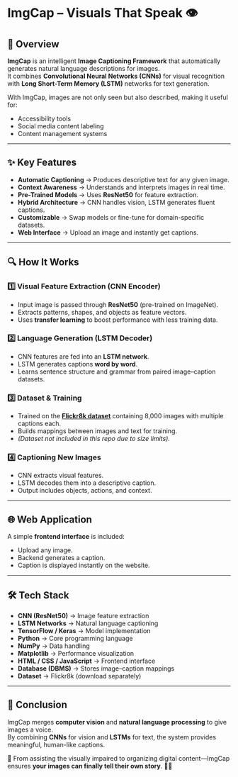 # ImgCap – Visuals That Speak 👁️

## 📌 Overview
**ImgCap** is an intelligent **Image Captioning Framework** that automatically generates natural language descriptions for images.  
It combines **Convolutional Neural Networks (CNNs)** for visual recognition with **Long Short-Term Memory (LSTM)** networks for text generation.  

With ImgCap, images are not only seen but also described, making it useful for:
- Accessibility tools
- Social media content labeling
- Content management systems  

---

## ✨ Key Features
- **Automatic Captioning** → Produces descriptive text for any given image.  
- **Context Awareness** → Understands and interprets images in real time.  
- **Pre-Trained Models** → Uses **ResNet50** for feature extraction.  
- **Hybrid Architecture** → CNN handles vision, LSTM generates fluent captions.  
- **Customizable** → Swap models or fine-tune for domain-specific datasets.  
- **Web Interface** → Upload an image and instantly get captions.  

---

## 🔍 How It Works

### 1️⃣ Visual Feature Extraction (CNN Encoder)
- Input image is passed through **ResNet50** (pre-trained on ImageNet).  
- Extracts patterns, shapes, and objects as feature vectors.  
- Uses **transfer learning** to boost performance with less training data.  

### 2️⃣ Language Generation (LSTM Decoder)
- CNN features are fed into an **LSTM network**.  
- LSTM generates captions **word by word**.  
- Learns sentence structure and grammar from paired image–caption datasets.  

### 3️⃣ Dataset & Training
- Trained on the **[Flickr8k dataset](https://www.kaggle.com/datasets/adityajn105/flickr8k)** containing 8,000 images with multiple captions each.  
- Builds mappings between images and text for training.  
- *(Dataset not included in this repo due to size limits).*  

### 4️⃣ Captioning New Images
- CNN extracts visual features.  
- LSTM decodes them into a descriptive caption.  
- Output includes objects, actions, and context.  

---

## 🌐 Web Application
A simple **frontend interface** is included:  
- Upload any image.  
- Backend generates a caption.  
- Caption is displayed instantly on the website.  

---

## 🛠️ Tech Stack
- **CNN (ResNet50)** → Image feature extraction  
- **LSTM Networks** → Natural language captioning  
- **TensorFlow / Keras** → Model implementation  
- **Python** → Core programming language  
- **NumPy** → Data handling  
- **Matplotlib** → Performance visualization  
- **HTML / CSS / JavaScript** → Frontend interface  
- **Database (DBMS)** → Stores image–caption mappings  
- **Dataset** → Flickr8k (download separately)  

---

## 🎯 Conclusion
ImgCap merges **computer vision** and **natural language processing** to give images a voice.  
By combining **CNNs** for vision and **LSTMs** for text, the system provides meaningful, human-like captions.  

🔹 From assisting the visually impaired to organizing digital content—ImgCap ensures **your images can finally tell their own story**. 📸✨  
